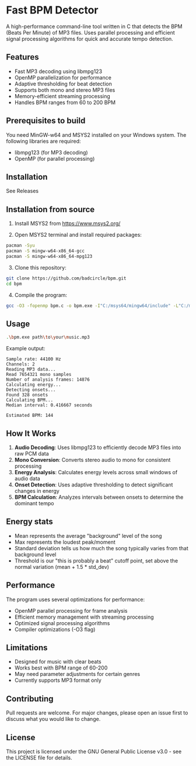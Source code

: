 # Fast BPM Detector

A high-performance command-line tool written in C that detects the BPM (Beats Per Minute) of MP3 files. Uses parallel processing and efficient signal processing algorithms for quick and accurate tempo detection.

## Features

- Fast MP3 decoding using libmpg123
- OpenMP parallelization for performance
- Adaptive thresholding for beat detection
- Supports both mono and stereo MP3 files
- Memory-efficient streaming processing
- Handles BPM ranges from 60 to 200 BPM

## Prerequisites to build

You need MinGW-w64 and MSYS2 installed on your Windows system. The following libraries are required:

- libmpg123 (for MP3 decoding)
- OpenMP (for parallel processing)

## Installation
See Releases

## Installation from source

1. Install MSYS2 from https://www.msys2.org/

2. Open MSYS2 terminal and install required packages:
```bash
pacman -Syu
pacman -S mingw-w64-x86_64-gcc
pacman -S mingw-w64-x86_64-mpg123
```

3. Clone this repository:
```bash
git clone https://github.com/badcircle/bpm.git
cd bpm
```

4. Compile the program:
```bash
gcc -O3 -fopenmp bpm.c -o bpm.exe -I"C:/msys64/mingw64/include" -L"C:/msys64/mingw64/lib" -lmpg123
```

## Usage

```bash
.\bpm.exe path\to\your\music.mp3
```

Example output:
```
Sample rate: 44100 Hz
Channels: 2
Reading MP3 data...
Read 7654321 mono samples
Number of analysis frames: 14876
Calculating energy...
Detecting onsets...
Found 328 onsets
Calculating BPM...
Median interval: 0.416667 seconds

Estimated BPM: 144
```

## How It Works

1. **Audio Decoding**: Uses libmpg123 to efficiently decode MP3 files into raw PCM data
2. **Mono Conversion**: Converts stereo audio to mono for consistent processing
3. **Energy Analysis**: Calculates energy levels across small windows of audio data
4. **Onset Detection**: Uses adaptive thresholding to detect significant changes in energy
5. **BPM Calculation**: Analyzes intervals between onsets to determine the dominant tempo

## Energy stats
- Mean represents the average "background" level of the song
- Max represents the loudest peak/moment
- Standard deviation tells us how much the song typically varies from that background level
- Threshold is our "this is probably a beat" cutoff point, set above the normal variation (mean + 1.5 * std_dev)

## Performance

The program uses several optimizations for performance:
- OpenMP parallel processing for frame analysis
- Efficient memory management with streaming processing
- Optimized signal processing algorithms
- Compiler optimizations (-O3 flag)

## Limitations

- Designed for music with clear beats
- Works best with BPM range of 60-200
- May need parameter adjustments for certain genres
- Currently supports MP3 format only

## Contributing

Pull requests are welcome. For major changes, please open an issue first to discuss what you would like to change.

## License

This project is licensed under the GNU General Public License v3.0 - see the LICENSE file for details.
